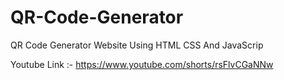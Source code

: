 # QR-Code-Generator
 QR Code Generator Website Using HTML CSS And JavaScrip<br>

 Youtube Link :- https://www.youtube.com/shorts/rsFlvCGaNNw
